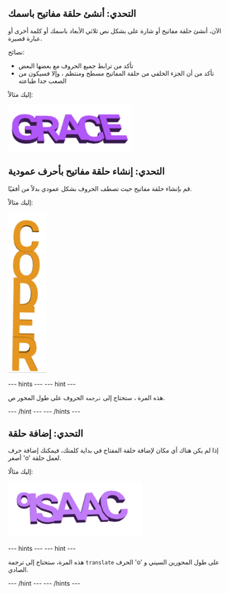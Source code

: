 ## التحدي: أنشئ حلقة مفاتيح باسمك

الآن، أنشئ حلقة مفاتيح أو شارة على بشكل نص ثلاثي الأبعاد باسمك أو كلمة أخرى أو عبارة قصيرة.

نصائح:
+ تأكد من ترابط جميع الحروف مع بعضها البعض
+ تأكد من أن الجزء الخلفي من حلقة المفاتيح مسطح ومنتظم ، وإلا فسيكون من الصعب جدا طباعته

إليك مثالاً:

![لقطة الشاشة](images/coder-grace.png)

## التحدي: إنشاء حلقة مفاتيح بأحرف عمودية

قم بإنشاء حلقة مفاتيح حيث تصطف الحروف بشكل عمودي بدلاً من أفقيًا.

إليك مثالاً:

![لقطة الشاشة](images/coder-vertical.png)

--- hints --- --- hint ---

هذه المرة ، ستحتاج إلى ` ترجمة ` الحروف على طول المحور ص.

--- /hint --- --- /hints ---

## التحدي: إضافة حلقة

إذا لم يكن هناك أي مكان لإضافة حلقة المفتاح في بداية كلمتك، فيمكنك إضافة حرف أصغر 'o' لعمل حلقة.

إليك مثالًا:

![لقطة الشاشة](images/coder-loop.png)

--- hints --- --- hint ---

هذه المرة، ستحتاج إلى ترجمة `translate` الحرف 'o' على طول المحورين السيني و الصادي.

--- /hint --- --- /hints ---

